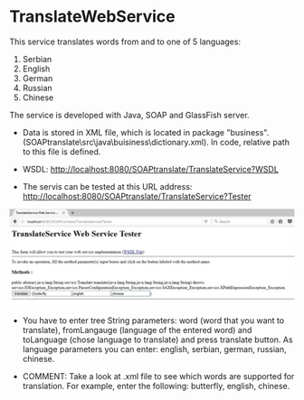 # TranslateWebService
This service translates words from and to one of 5 languages:
<ol>
<li>Serbian</li>
<li>English</li>
<li>German</li>
<li>Russian</li>
<li>Chinese</li>
</ol>
The service is developed with Java, SOAP and GlassFish server.

* Data is stored in XML file, which is located in package "business". (SOAPtranslate\src\java\buisiness\dictionary.xml). In code, relative path to this file is defined.

* WSDL: [http://localhost:8080/SOAPtranslate/TranslateService?WSDL](http://localhost:8080/SOAPtranslate/TranslateService?WSDL)

* The servis can be tested at this URL address: [http://localhost:8080/SOAPtranslate/TranslateService?Tester](http://localhost:8080/SOAPtranslate/TranslateService?Tester)

![service](pics/Translateservice.jpg)
* You have to enter tree String parameters: word (word that you want to translate), fromLangauge (language of the entered word) and toLanguage (chose language to translate) and press translate button. As language parameters you can enter: english, serbian, german, russian, chinese. 

* COMMENT: Take a look at .xml file to see which words are supported for translation. For example, enter the following: butterfly, english, chinese.

